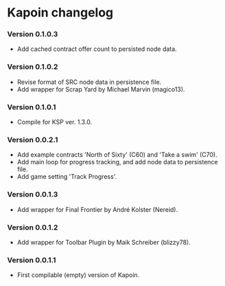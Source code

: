 ﻿# Kapoin changelog

### Version 0.1.0.3
* Add cached contract offer count to persisted node data.

### Version 0.1.0.2
* Revise format of SRC node data in persistence file.
* Add wrapper for Scrap Yard by Michael Marvin (magico13).

### Version 0.1.0.1
* Compile for KSP ver. 1.3.0.

### Version 0.0.2.1
* Add example contracts 'North of Sixty' (C60) and 'Take a swim' (C70).
* Add main loop for progress tracking, and add node data to persistence file.
* Add game setting 'Track Progress'.

### Version 0.0.1.3
* Add wrapper for Final Frontier by André Kolster (Nereid).

### Version 0.0.1.2
* Add wrapper for Toolbar Plugin by Maik Schreiber (blizzy78).

### Version 0.0.1.1
* First compilable (empty) version of Kapoin.

